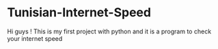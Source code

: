 # Tunisian-Internet-Speed
Hi guys !
This is my first project with python and it is a program to check your internet speed

